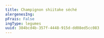 ```yaml
---
title: Champignon shiitake séché
alergenesIng:
pFrais: False
ingType: legumes
uuid: 384bcd4b-357f-4448-915d-dd08ed5cc083
---
```


